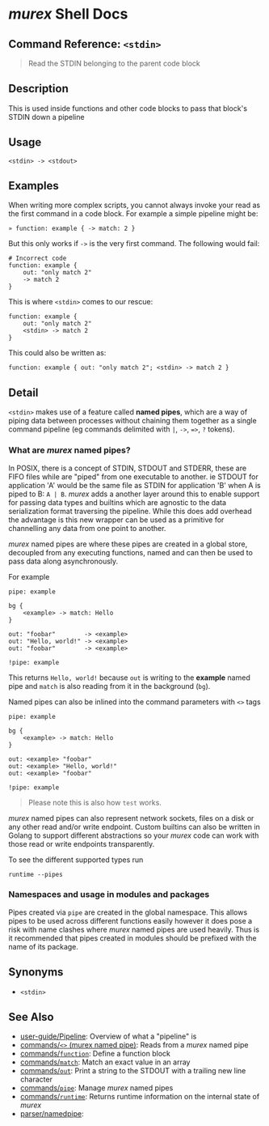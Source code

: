 # _murex_ Shell Docs

## Command Reference: `<stdin>` 

> Read the STDIN belonging to the parent code block

## Description

This is used inside functions and other code blocks to pass that block's
STDIN down a pipeline

## Usage

    <stdin> -> <stdout>

## Examples

When writing more complex scripts, you cannot always invoke your read as the
first command in a code block. For example a simple pipeline might be:

    » function: example { -> match: 2 }
    
But this only works if `->` is the very first command. The following would
fail:

    # Incorrect code
    function: example {
        out: "only match 2"
        -> match 2
    }
    
This is where `<stdin>` comes to our rescue:

    function: example {
        out: "only match 2"
        <stdin> -> match 2
    }
    
This could also be written as:

    function: example { out: "only match 2"; <stdin> -> match 2 }

## Detail

`<stdin>` makes use of a feature called **named pipes**, which are a way of
piping data between processes without chaining them together as a single
command pipeline (eg commands delimited with `|`, `->`, `=>`, `?` tokens).

### What are _murex_ named pipes?

In POSIX, there is a concept of STDIN, STDOUT and STDERR, these are FIFO files
while are "piped" from one executable to another. ie STDOUT for application 'A'
would be the same file as STDIN for application 'B' when A is piped to B:
`A | B`. _murex_ adds a another layer around this to enable support for passing
data types and builtins which are agnostic to the data serialization format
traversing the pipeline. While this does add overhead the advantage is this new
wrapper can be used as a primitive for channelling any data from one point to
another.

_murex_ named pipes are where these pipes are created in a global store,
decoupled from any executing functions, named and can then be used to pass
data along asynchronously.

For example

    pipe: example
    
    bg {
        <example> -> match: Hello
    }
    
    out: "foobar"        -> <example>
    out: "Hello, world!" -> <example>
    out: "foobar"        -> <example>
    
    !pipe: example
    
This returns `Hello, world!` because `out` is writing to the **example** named
pipe and `match` is also reading from it in the background (`bg`).

Named pipes can also be inlined into the command parameters with `<>` tags

    pipe: example
    
    bg {
        <example> -> match: Hello
    }
    
    out: <example> "foobar"
    out: <example> "Hello, world!"
    out: <example> "foobar"
    
    !pipe: example
    
> Please note this is also how `test` works.

_murex_ named pipes can also represent network sockets, files on a disk or any
other read and/or write endpoint. Custom builtins can also be written in Golang
to support different abstractions so your _murex_ code can work with those read
or write endpoints transparently.

To see the different supported types run

    runtime --pipes
    
### Namespaces and usage in modules and packages

Pipes created via `pipe` are created in the global namespace. This allows pipes
to be used across different functions easily however it does pose a risk with
name clashes where _murex_ named pipes are used heavily. Thus is it recommended
that pipes created in modules should be prefixed with the name of its package.

## Synonyms

* `<stdin>`


## See Also

* [user-guide/Pipeline](../user-guide/pipeline.md):
  Overview of what a "pipeline" is
* [commands/`<>` (murex named pipe)](../commands/namedpipe.md):
  Reads from a _murex_ named pipe
* [commands/`function`](../commands/function.md):
  Define a function block
* [commands/`match`](../commands/match.md):
  Match an exact value in an array
* [commands/`out`](../commands/out.md):
  Print a string to the STDOUT with a trailing new line character
* [commands/`pipe`](../commands/pipe.md):
  Manage _murex_ named pipes
* [commands/`runtime`](../commands/runtime.md):
  Returns runtime information on the internal state of _murex_
* [parser/namedpipe](../parser/namedpipe.md):
  